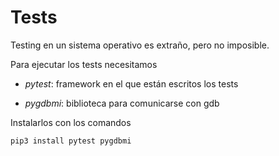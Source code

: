 # Tests

Testing en un sistema operativo es extraño, pero no imposible.

Para ejecutar los tests necesitamos

* *pytest*: framework en el que están escritos los tests

* *pygdbmi*: biblioteca para comunicarse con gdb

Instalarlos con los comandos

~~~{.bash}
pip3 install pytest pygdbmi
~~~
